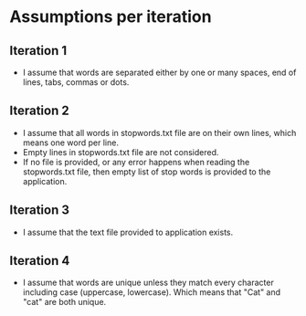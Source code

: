# Assumptions per iteration

## Iteration 1

- I assume that words are separated either by one or many spaces, end of lines, tabs, commas or dots.

## Iteration 2

- I assume that all words in stopwords.txt file are on their own lines, which means one word per line.
- Empty lines in stopwords.txt file are not considered.
- If no file is provided, or any error happens when reading the stopwords.txt file, then empty list of stop words is provided to the application.


## Iteration 3

- I assume that the text file provided to application exists.


## Iteration 4

- I assume that words are unique unless they match every character including case (uppercase, lowercase). Which means that "Cat" and "cat" are both unique. 